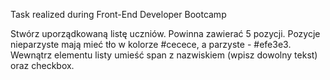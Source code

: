 Task realized during Front-End Developer Bootcamp

Stwórz uporządkowaną listę uczniów. Powinna zawierać 5 pozycji. Pozycje nieparzyste mają mieć tło w kolorze #cecece, a parzyste - #efe3e3. Wewnątrz elementu listy umieść span z nazwiskiem (wpisz dowolny tekst) oraz checkbox. 
